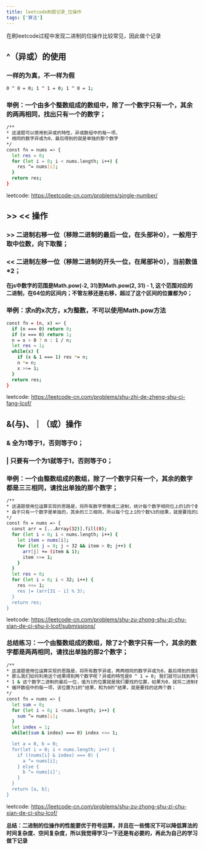 ```yaml
---
title: leetcode刷题记录_位操作
tags: ['算法']
---
```

在刷leetcode过程中发现二进制的位操作比较常见，因此做个记录

## ^（异或）的使用
### 一样的为真，不一样为假
``` bash
0 ^ 0 = 0; 1 ^ 1 = 0; 1 ^ 0 = 1;
```
### 举例：一个由多个整数组成的数组中，除了一个数字只有一个，其余的两两相同，找出只有一个的数字；

``` bash
/**
* 这道题可以使用到异或的特性，异或数组中的每一项，
* 相同的数字异或为0，最后得到的就是单独的那个数字
*/
const fn = nums => {
  let res = 0;
  for (let i = 0; i < nums.length; i++) {
    res ^= nums[i];
  }
  return res;
}
```

leetcode: https://leetcode-cn.com/problems/single-number/

## >> << 操作
### >> 二进制右移一位（移除二进制的最后一位，在头部补0），一般用于取中位数，向下取整；
### << 二进制左移一位（移除二进制的开头一位，在尾部补0），当前数值*2；

**在js中数字的范围是Math.pow(-2, 31)到Math.pow(2, 31) - 1, 这个范围对应的二进制，在64位的区间内；不管左移还是右移，超过了这个区间的位置都为0；**

### 举例：求n的x次方，x为整数，不可以使用Math.pow方法

``` bash
const fn = (n, x) => {
  if (n === 0) return 0;
  if (x === 0) return 1;
  n = x > 0 ? n : 1 / n;
  let res = 1;
  while(x) {
    if (x & 1 === 1) res *= n;
    n *= n;
    x >>= 1;
  }
  return res;
}
```

leetcode: https://leetcode-cn.com/problems/shu-zhi-de-zheng-shu-ci-fang-lcof/

## &(与)、｜（或）操作
### & 全为1等于1，否则等于0；
### | 只要有一个为1就等于1，否则等于0；

### 举例：一个由整数组成的数组，除了一个数字只有一个，其余的数字都是三三相同，请找出单独的那个数字；

``` bash
/**
* 这道题使用位运算实现的思路是，将所有数字想像成二进制，统计每个数字相同位上的1的个数，
* 由于只有一个数字是单独的，其余的三三相同，所以每个位上1的个数%3的结果，就是要找的这个数字二进制每个位上的值；
*/
const fn = nums => {
  const arr = [...Array(32)].fill(0);
  for (let i = 0; i < nums.length; i++) {
    let item = nums[i];
    for (let j = 0; j < 32 && item > 0; j++) {
      arr[j] += (item & 1);
      item >>= 1;
    }
  }
  let res = 0;
  for (let i = 0; i < 32; i++) {
    res <<= 1;
    res |= (arr[31 - i] % 3);
  }
  return res;
}
```

leetcode: https://leetcode-cn.com/problems/shu-zu-zhong-shu-zi-chu-xian-de-ci-shu-ii-lcof/submissions/

### 总结练习：一个由整数组成的数组，除了2个数字只有一个，其余的数字都是两两相同，请找出单独的那2个数字；

``` bash
/**
* 这道题使用位运算实现的思路是，将所有数字异或，两两相同的数字异或为0，最后得到的值就是这两个数字异或的结果；
* 那么我们如何利用这个结果得到两个数字呢？异或的特性是0 ^ 1 = 0; 我们就可以找到两个数字的二进制位，第一处不相同的地方；
* 1 & 这个数字二进制的最后一位，值为1的位置就是我们要找的位置，如果为0，就将二进制右移一位；直到找到这个位置;
* 循环数组中的每一项，该位置为1的^结果，和为0的^结果，就是要找的这两个数；
*/
const fn = nums => {
  let sum = 0;
  for (let i = 0; i <nums.length; i++) {
    sum ^= nums[i];
  }
  let index = 1;
  while((sum & index) === 0) index <<= 1;

  let a = 0, b = 0;
  for(let i = 0; i < nums.length; i++) {
    if ((nums[i] & index) === 0) {
      a ^= nums[i];
    } else {
      b ^= nums[i]';
    }
  }
  return [a, b];
}
```

leetcode: https://leetcode-cn.com/problems/shu-zu-zhong-shu-zi-chu-xian-de-ci-shu-lcof/

**总结：二进制的位操作的性能要优于符号运算，并且在一些情况下可以降低算法的时间复杂度、空间复杂度，所以我觉得学习一下还是有必要的，再此为自己的学习做下记录**
